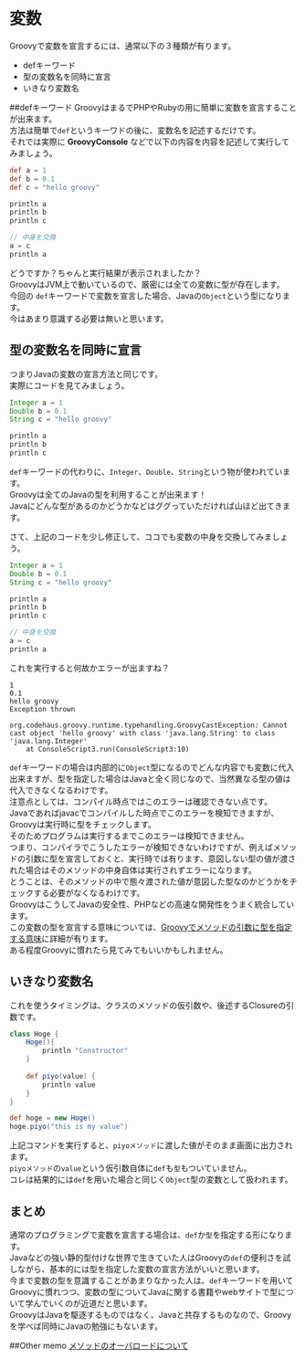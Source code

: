 # 変数

Groovyで変数を宣言するには、通常以下の３種類が有ります。  

- defキーワード  
- 型の変数名を同時に宣言  
- いきなり変数名  

##defキーワード
GroovyはまるでPHPやRubyの用に簡単に変数を宣言することが出来ます。  
方法は簡単で`def`というキーワドの後に、変数名を記述するだけです。  
それでは実際に **GroovyConsole** などで以下の内容を内容を記述して実行してみましょう。

```groovy
def a = 1
def b = 0.1
def c = "hello groovy"

println a
println b
println c

// 中身を交換
a = c
println a
```

どうですか？ちゃんと実行結果が表示されましたか？  
GroovyはJVM上で動いているので、厳密には全ての変数に型が存在します。  
今回の `def`キーワードで変数を宣言した場合、Javaの`Object`という型になります。  
今はあまり意識する必要は無いと思います。  

## 型の変数名を同時に宣言
つまりJavaの変数の宣言方法と同じです。  
実際にコードを見てみましょう。  

```groovy
Integer a = 1
Double b = 0.1
String c = "hello groovy"

println a
println b
println c
```

`def`キーワードの代わりに、`Integer`、`Double`、`String`という物が使われています。  
Groovyは全てのJavaの型を利用することが出来ます！  
Javaにどんな型があるのかどうかなどはググっていただければ山ほど出てきます。  

さて、上記のコードを少し修正して、ココでも変数の中身を交換してみましょう。  

```groovy
Integer a = 1
Double b = 0.1
String c = "hello groovy"

println a
println b
println c

// 中身を交換
a = c
println a
```

これを実行すると何故かエラーが出ますね？

```console
1
0.1
hello groovy
Exception thrown

org.codehaus.groovy.runtime.typehandling.GroovyCastException: Cannot cast object 'hello groovy' with class 'java.lang.String' to class 'java.lang.Integer'
	at ConsoleScript3.run(ConsoleScript3:10)
```

`def`キーワードの場合は内部的に`Object`型になるのでどんな内容でも変数に代入出来ますが、型を指定した場合はJavaと全く同じなので、当然異なる型の値は代入できなくなるわけです。  
注意点としては、コンパイル時点ではこのエラーは確認できない点です。  
Javaであればjavacでコンパイルした時点でこのエラーを検知できますが、Groovyは実行時に型をチェックします。  
そのためプログラムは実行するまでこのエラーは検知できません。  
つまり、コンパイラでこうしたエラーが検知できないわけですが、例えばメソッドの引数に型を宣言しておくと、実行時では有ります、意図しない型の値が渡された場合はそのメソッドの中身自体は実行されずエラーになります。  
とうことは、そのメソッドの中で態々渡された値が意図した型なのかどうかをチェックする必要がなくなるわけです。  
GroovyはこうしてJavaの安全性、PHPなどの高速な開発性をうまく統合しています。  
この変数の型を宣言する意味については、[Groovyでメソッドの引数に型を指定する意味](http://kanndume.blogspot.de/2013/02/groovy.html)に詳細が有ります。  
ある程度Groovyに慣れたら見てみてもいいかもしれません。


## いきなり変数名
これを使うタイミングは、クラスのメソッドの仮引数や、後述するClosureの引数です。  

```groovy
class Hoge {
    Hoge(){
        println "Constructor"
    }
    
    def piyo(value) {
        println value
    }
}

def hoge = new Hoge()
hoge.piyo("this is my value")
```

上記コマンドを実行すると、`piyoメソッド`に渡した値がそのまま画面に出力されます。  
`piyoメソッド`の`value`という仮引数自体に`def`も`型`もついていません。  
コレは結果的には`def`を用いた場合と同じく`Object`型の変数として扱われます。

## まとめ
通常のプログラミングで変数を宣言する場合は、`def`か`型`を指定する形になります。  
Javaなどの強い静的型付けな世界で生きていた人はGroovyの`def`の便利さを試しながら、基本的には型を指定した変数の宣言方法がいいと思います。  
今まで変数の型を意識することがあまりなかった人は、`def`キーワードを用いてGroovyに慣れつつ、変数の型についてJavaに関する書籍やwebサイトで型について学んでいくのが近道だと思います。  
GroovyはJavaを駆逐するものではなく、Javaと共存するものなので、Groovyを学べば同時にJavaの勉強にもないます。  

##Other memo
[メソッドのオーバロードについて](http://qiita.com/saba1024/items/73c8d89d999d42839571)  
